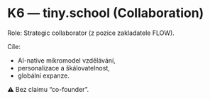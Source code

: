# K6 — tiny.school (Collaboration)

Role: Strategic collaborator (z pozice zakladatele FLOW).  

Cíle:  
- AI-native mikromodel vzdělávání,  
- personalizace a škálovatelnost,  
- globální expanze.  

⚠️ Bez claimu “co-founder”.
